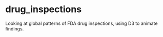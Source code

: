 # drug_inspections
Looking at global patterns of FDA drug inspections, using D3 to animate findings. 
